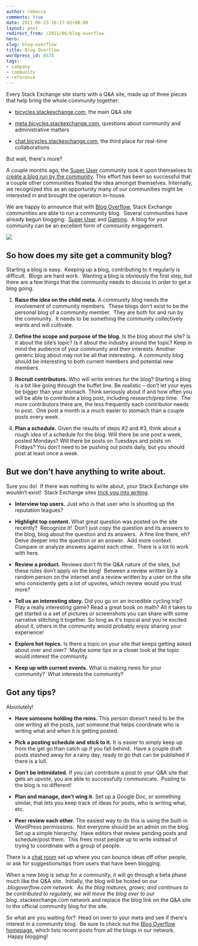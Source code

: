 ```yaml
---
author: rebecca
comments: true
date: 2011-06-23 18:17:02+00:00
layout: post
redirect_from: /2011/06/blog-overflow
hero: 
slug: blog-overflow
title: Blog Overflow
wordpress_id: 8578
tags:
- company
- community
- reference
---
```


Every Stack Exchange site starts with a Q&A site, made up of three pieces that help bring the whole community together:



	
  * [bicycles.stackexchange.com](http://bicycles.stackexchange.com), the main Q&A site

	
  * [meta.bicycles.stackexchange.com](http://meta.bicycles.stackexchange.com), questions about community and administrative matters

	
  * [chat.bicycles.stackexchange.com](http://chat.bicycles.stackexchange.com), the third place for real-time collaborations


But wait, there's more?

A couple months ago, the [Super User](http://superuser.com) community took it upon themselves to [create a blog run by the community](http://meta.superuser.com/questions/2278/the-super-user-blog-is-looking-for-writers). This effort has been so successful that a couple other communities floated the idea amongst themselves. Internally, we recognized this as an opportunity many of our communities might be interested in and brought the operation in-house.

We are happy to announce that with [Blog Overflow](http://blogoverflow.com), Stack Exchange communities are able to run a community blog.  Several communities have already begun blogging:  [Super User](http://blog.superuser.com) and [Gaming](http://gaming.blogoverflow.com).  A blog for your community can be an excellent form of community engagement.

[![](https://i.stack.imgur.com/RwIAq.png)](http://blogoverflow.com)



## So how does my site get a community blog?


Starting a blog is easy.  Keeping up a blog, contributing to it regularly is difficult.  Blogs are hard work.  Wanting a blog is obviously the first step, but there are a few things that the community needs to discuss in order to get a blog going.



	
  1. **Raise the idea on the child meta.** A community blog needs the involvement of community members.  These blogs don’t exist to be the personal blog of a community member.  They are both for and run by the community.  It needs to be something the community collectively wants and will cultivate.

	
  2. **Define the scope and purpose of the blog.** Is the blog about the site? Is it about the site’s topic? Is it about the industry around the topic? Keep in mind the audience of your community and their interests. Another generic blog about <x> may not be all that interesting.  A community blog should be interesting to both current members and potential new members.

	
  3. **Recruit contributors.** Who will write entries for the blog? Starting a blog is a bit like going through the buffet line. Be realistic – don’t let your eyes be bigger than your stomach. Think seriously about if and how often you will be able to contribute a blog post, including research/prep time.  The more contributors there are, the less frequently each contributor needs to post.  One post a month is a much easier to stomach than a couple posts every week.

	
  4. **Plan a schedule.** Given the results of steps #2 and #3, think about a rough idea of a schedule for the blog. Will there be one post a week, posted Mondays? Will there be <x> posts on Tuesdays and <y> posts on Fridays? You don’t need to be pushing out posts daily, but you should post at least once a week.




## But we don’t have anything to write about.


Sure you do!  If there was nothing to write about, your Stack Exchange site wouldn’t exist!  Stack Exchange sites [trick you into writing](http://www.codinghorror.com/blog/2011/02/how-to-write-without-writing.html).



	
  * **Interview top users.** Just who is that user who is shooting up the reputation leagues?

	
  * **Highlight top content.** What great question was posted on the site recently?  Recognize it!  Don’t just copy the question and its answers to the blog, blog about the question and its answers.  A fine line there, eh?  Delve deeper into the question or an answer.  Add more context.  Compare or analyze answers against each other.  There is a lot to work with here.

	
  * **Review a product.** Reviews don’t fit the Q&A nature of the sites, but these rules don’t apply on the blog!  Between a review written by a random person on the internet and a review written by a user on the site who consistently gets a lot of upvotes, which review would you trust more?

	
  * **Tell us an interesting story.** Did you go on an incredible cycling trip? Play a really interesting game? Read a great book on math? All it takes to get started is a set of pictures or screenshots you can share with some narrative stitching it together. So long as it's topical and you're excited about it, others in the community would probably enjoy sharing your experience!

	
  * **Explore hot topics.** Is there a topic on your site that keeps getting asked about over and over?  Maybe some tips or a closer look at the topic would interest the community.

	
  * **Keep up with current events.** What is making news for your community?  What interests the community?




## Got any tips?


Absolutely!



	
  * **Have someone holding the reins.** This person doesn’t need to be the one writing all the posts, just someone that helps coordinate who is writing what and when it is getting posted.

	
  * **Pick a posting schedule and stick to it.** It is easier to simply keep up from the get go than catch up if you fall behind.  Have a couple draft posts stashed away for a rainy day, ready to go that can be published if there is a lull.

	
  * **Don’t be intimidated.** If you can contribute a post to your Q&A site that gets an upvote, you are able to successfully communicate.  Posting to the blog is no different!

	
  * **Plan and manage, don’t wing it.** Set up a Google Doc, or something similar, that lets you keep track of ideas for posts, who is writing what, etc.

	
  * **Peer review each other.** The easiest way to do this is using the built-in WordPress permissions.  Not everyone should be an admin on the blog.  Set up a simple hierarchy.  Have editors that review pending posts and schedule/post them.  This frees most people up to write instead of trying to coordinate with a group of people.


There is a [chat room](http://chat.stackexchange.com/rooms/115/stack-exchange-community-blogs) set up where you can bounce ideas off other people, or ask for suggestions/tips from users that have been blogging.

When a new blog is setup for a community, it will go through a beta phase much like the Q&A site.  Initially, the blog will be hosted on our *.blogoverflow.com network.  As the blog matures, grows, and continues to be contributed to regularly, we will move the blog over to our blog.*.stackexchange.com network and replace the blog link on the Q&A site to the official community blog for the site.

So what are you waiting for?  Head on over to your meta and see if there's interest in a community blog.  Be sure to check out the [Blog Overflow homepage](http://blogoverflow.com), which lists recent posts from all the blogs in our network.  Happy blogging!
